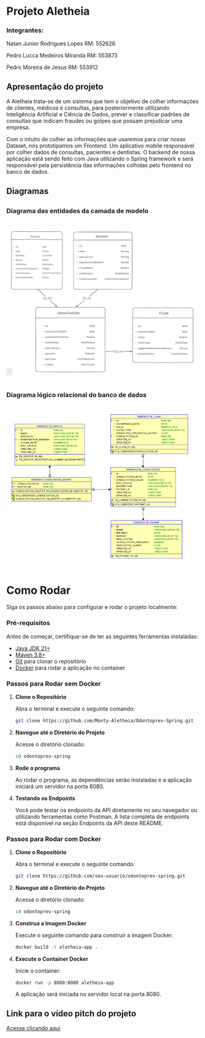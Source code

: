 # Projeto Aletheia

### Integrantes:

Natan Junior Rodrigues Lopes   RM: 552626

Pedro Lucca Medeiros Miranda   RM: 553873

Pedro Moreira de Jesus         RM: 553912

## Apresentação do projeto

A Aletheia trata-se de um sistema que tem
o objetivo de colher informações de clientes,
médicos e consultas, para posteriormente utilizando
Inteligência Artificial e Ciência de Dados,
prever e classificar padrões de consultas que
indicam fraudes ou golpes que possam prejudicar
uma empresa.

Com o intuito de colher as informações que usaremos
para criar nosso Dataset, nós prototipamos um Frontend.
Um aplicativo mobile responsável por colher dados de
consultas, pacientes e dentistas. O backend de nossa
aplicação está sendo feito com Java utilizando o
Spring framework e será responsável pela persistência das
informações colhidas pelo frontend no banco de dados.

## Diagramas
##
### Diagrama das entidades da camada de modelo
##
![img.png](docs/img.png)
##
### Diagrama lógico relacional do banco de dados
##
![img_1.png](docs/img_1.png)

# Como Rodar

Siga os passos abaixo para configurar e rodar o projeto localmente:

### Pré-requisitos

Antes de começar, certifique-se de ter as seguintes ferramentas instaladas:

- [Java JDK 21+](https://www.oracle.com/java/technologies/javase-jdk21-downloads.html)
- [Maven 3.8+](https://maven.apache.org/download.cgi)
- [Git](https://git-scm.com/) para clonar o repositório
- [Docker](https://www.docker.com/products/docker-desktop/) para rodar a aplicação no container

### Passos para Rodar sem Docker

1. **Clone o Repositório**

   Abra o terminal e execute o seguinte comando:

   ```bash
   git clone https://github.com/Monty-Aletheia/Odontoprev-Spring.git
   ```

2. **Navegue até o Diretório do Projeto**

   Acesse o diretório clonado:

   ```bash
   cd odontoprev-spring
   ```
   
3. **Rode o programa**

   Ao rodar o programa, as dependências serão instaladas e a aplicação iniciará um servidor na porta 8080.


4. **Testando os Endpoints**

   Você pode testar os endpoints da API diretamente no seu navegador ou utilizando ferramentas como Postman. A lista completa de endpoints está disponível na seção Endpoints da API deste README.

### Passos para Rodar com Docker

1. **Clone o Repositório**

   Abra o terminal e execute o seguinte comando:

   ```bash
   git clone https://github.com/seu-usuario/odontoprev-spring.git
   ```

2. **Navegue até o Diretório do Projeto**

   Acesse o diretório clonado:

   ```bash
   cd odontoprev-spring
   ```

3. **Construa a Imagem Docker**

   Execute o seguinte comando para construir a imagem Docker:

   ```bash
   docker build -t aletheia-app .
   ```

4. **Execute o Container Docker**

   Inicie o container:

   ```bash
   docker run -p 8080:8080 aletheia-app
   ```
   A aplicação será iniciada no servidor local na porta 8080.

## Link para o vídeo pitch do projeto

[Acesse clicando aqui](https://youtu.be/MHIPHuJgK2s)
